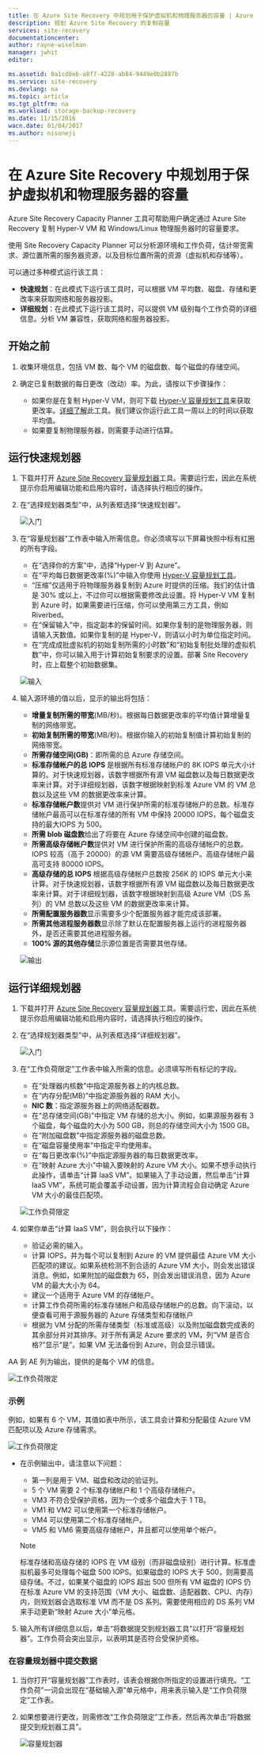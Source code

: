 ```yaml
---
title: 在 Azure Site Recovery 中规划用于保护虚拟机和物理服务器的容量 | Azure
description: 规划 Azure Site Recovery 的复制容量
services: site-recovery
documentationcenter: 
author: rayne-wiselman
manager: jwhit
editor: 

ms.assetid: 0a1cd8eb-a8f7-4228-ab84-9449e0b2887b
ms.service: site-recovery
ms.devlang: na
ms.topic: article
ms.tgt_pltfrm: na
ms.workload: storage-backup-recovery
ms.date: 11/15/2016
wacn.date: 01/04/2017
ms.author: nisoneji
---
```


# 在 Azure Site Recovery 中规划用于保护虚拟机和物理服务器的容量

Azure Site Recovery Capacity Planner 工具可帮助用户确定通过 Azure Site Recovery 复制 Hyper-V VM 和 Windows/Linux 物理服务器时的容量要求。

使用 Site Recovery Capacity Planner 可以分析源环境和工作负荷，估计带宽需求、源位置所需的服务器资源，以及目标位置所需的资源（虚拟机和存储等）。

可以通过多种模式运行该工具：

- **快速规划**：在此模式下运行该工具时，可以根据 VM 平均数、磁盘、存储和更改率来获取网络和服务器投影。
- **详细规划**：在此模式下运行该工具时，可以提供 VM 级别每个工作负荷的详细信息。分析 VM 兼容性，获取网络和服务器投影。

## 开始之前

1. 收集环境信息，包括 VM 数、每个 VM 的磁盘数、每个磁盘的存储空间。
2. 确定已复制数据的每日更改（改动）率。为此，请按以下步骤操作：

    - 如果你是在复制 Hyper-V VM，则可下载 [Hyper-V 容量规划工具](https://www.microsoft.com/download/details.aspx?id=39057)来获取更改率。[详细了解](./site-recovery-capacity-planning-for-hyper-v-replication.md)此工具。我们建议你运行此工具一周以上的时间以获取平均值。
    - 如果要复制物理服务器，则需要手动进行估算。

## 运行快速规划器
1. 下载并打开 [Azure Site Recovery 容量规划器](http://aka.ms/asr-capacity-planner-excel)工具。需要运行宏，因此在系统提示你启用编辑功能和启用内容时，请选择执行相应的操作。
2. 在“选择规划器类型”中，从列表框选择“快速规划器”。

    ![入门](./media/site-recovery-capacity-planner/getting-started.png)  

3. 在“容量规划器”工作表中输入所需信息。你必须填写以下屏幕快照中标有红圈的所有字段。

    - 在“选择你的方案”中，选择“Hyper-V 到 Azure”。
    - 在“平均每日数据更改率(%)”中输入你使用 [Hyper-V 容量规划工具](./site-recovery-capacity-planning-for-hyper-v-replication.md)。
    - “压缩”仅适用于将物理服务器复制到 Azure 时提供的压缩。我们的估计值是 30% 或以上，不过你可以根据需要修改此设置。将 Hyper-V VM 复制到 Azure 时，如果需要进行压缩，你可以使用第三方工具，例如 Riverbed。
    -  在“保留输入”中，指定副本的保留时间。如果你复制的是物理服务器，则请输入天数值。如果你复制的是 Hyper-V，则请以小时为单位指定时间。
    -  在“完成成批虚拟机的初始复制所需的小时数”和“初始复制批处理的虚拟机数”中，你可以输入用于计算初始复制要求的设置。部署 Site Recovery 时，应上载整个初始数据集。

    ![输入](./media/site-recovery-capacity-planner/inputs.png)  

2. 输入源环境的值以后，显示的输出将包括：

    - **增量复制所需的带宽**(MB/秒)。根据每日数据更改率的平均值计算增量复制的网络带宽。
    - **初始复制所需的带宽**(MB/秒)。根据你输入的初始复制值计算初始复制的网络带宽。
    - **所需存储空间(GB)**：即所需的总 Azure 存储空间。
    - **标准存储帐户的总 IOPS** 是根据所有标准存储帐户的 8K IOPS 单元大小计算的。对于快速规划器，该数字根据所有源 VM 磁盘数以及每日数据更改率来计算。对于详细规划器，该数字根据映射到标准 Azure VM 的 VM 总数以及这些 VM 的数据更改率来计算。
    - **标准存储帐户数**提供对 VM 进行保护所需的标准存储帐户的总数。标准存储帐户最高可以在标准存储的所有 VM 中保持 20000 IOPS，每个磁盘支持的最大IOPS 为 500。
    - **所需 blob 磁盘数**给出了将要在 Azure 存储空间中创建的磁盘数。
    - **所需高级存储帐户数**提供对 VM 进行保护所需的高级存储帐户的总数。IOPS 较高（高于 20000）的源 VM 需要高级存储帐户。高级存储帐户最高可支持 80000 IOPS。
    - **高级存储的总 IOPS** 根据高级存储帐户总数按 256K 的 IOPS 单元大小来计算。对于快速规划器，该数字根据所有源 VM 磁盘数以及每日数据更改率来计算。对于详细规划器，该数字根据映射到高级 Azure VM（DS 系列）的 VM 总数以及这些 VM 的数据更改率来计算。 
    - **所需配置服务器数**显示需要多少个配置服务器才能完成该部署。
    - **所需其他进程服务器数**显示除了默认在配置服务器上运行的进程服务器外，是否还需要其他进程服务器。
    - **100% 源的其他存储**显示源位置是否需要其他存储。

    ![输出](./media/site-recovery-capacity-planner/output.png)

## 运行详细规划器

1. 下载并打开 [Azure Site Recovery 容量规划器](https://aka.ms/asr-capacity-planner-excel)工具。需要运行宏，因此在系统提示你启用编辑功能和启用内容时，请选择执行相应的操作。
2. 在“选择规划器类型”中，从列表框选择“详细规划器”。

    ![入门](./media/site-recovery-capacity-planner/getting-started-2.png)

3. 在“工作负荷限定”工作表中输入所需的信息。必须填写所有标记的字段。

    - 在“处理器内核数”中指定源服务器上的内核总数。
    - 在“内存分配(MB)”中指定源服务器的 RAM 大小。
    - **NIC 数**：指定源服务器上的网络适配器数。
    -  在“总存储空间(GB)”中指定 VM 存储的总大小。例如，如果源服务器有 3 个磁盘，每个磁盘的大小为 500 GB，则总的存储空间大小为 1500 GB。
    -  在“附加磁盘数”中指定源服务器的磁盘总数。
    -  在“磁盘容量使用率”中指定平均使用率。
    -  在“每日更改率(%)”中指定源服务器的每日数据更改率。
    -  在“映射 Azure 大小”中输入要映射的 Azure VM 大小。如果不想手动执行此操作，请单击“计算 IaaS VM”。如果输入了手动设置，然后单击“计算 IaaS VM”，系统可能会覆盖手动设置，因为计算流程会自动确定 Azure VM 大小的最佳匹配项。

    ![工作负荷限定](./media/site-recovery-capacity-planner/workload-qualification.png)

4. 如果你单击“计算 IaaS VM”，则会执行以下操作：

    - 验证必需的输入。
    - 计算 IOPS，并为每个可以复制到 Azure 的 VM 提供最佳 Azure VM 大小匹配项的建议。如果系统检测不到合适的 Azure VM 大小，则会发出错误消息。例如，如果附加的磁盘数为 65，则会发出错误消息，因为 Azure VM 的最大大小为 64。
    - 建议一个适用于 Azure VM 的存储帐户。
    - 计算工作负荷所需的标准存储帐户和高级存储帐户的总数。向下滚动，以便查看可用于源服务器的 Azure 存储类型和存储帐户
    - 根据为 VM 分配的所需存储类型（标准或高级）以及附加磁盘数完成表的其余部分并对其排序。对于所有满足 Azure 要求的 VM，列“VM 是否合格?”显示“是”。如果 VM 无法备份到 Azure，则会显示错误。

AA 到 AE 列为输出，提供的是每个 VM 的信息。

![工作负荷限定](./media/site-recovery-capacity-planner/workload-qualification-2.png)

### 示例
例如，如果有 6 个 VM，其值如表中所示，该工具会计算和分配最佳 Azure VM 匹配项以及 Azure 存储需求。

![工作负荷限定](./media/site-recovery-capacity-planner/workload-qualification-3.png)

- 在示例输出中，请注意以下问题：

    - 第一列是用于 VM、磁盘和改动的验证列。
    - 5 个 VM 需要 2 个标准存储帐户和 1 个高级存储帐户。
    -  VM3 不符合受保护资格，因为一个或多个磁盘大于 1 TB。
    -  VM1 和 VM2 可以使用第一个标准存储帐户。
    -  VM4 可以使用第二个标准存储帐户。
    -  VM5 和 VM6 需要高级存储帐户，并且都可以使用单个帐户。

    >[!NOTE]
    >  标准存储和高级存储的 IOPS 在 VM 级别（而非磁盘级别）进行计算。标准虚拟机最多可处理每个磁盘 500 IOPS。如果磁盘的 IOPS 大于 500，则需要高级存储。不过，如果某个磁盘的 IOPS 超出 500 但所有 VM 磁盘的 IOPS 仍在标准 Azure VM 的支持范围（VM 大小、磁盘数、适配器数、CPU、内存）内，则规划器会选取标准 VM 而不是 DS 系列。需要使用相应的 DS 系列 VM 来手动更新“映射 Azure 大小”单元格。

5. 输入所有详细信息以后，单击“将数据提交到规划器工具”以打开“容量规划器”。工作负荷会突出显示，以表明其是否符合受保护资格。

### 在容量规划器中提交数据

1. 当你打开“容量规划器”工作表时，该表会根据你所指定的设置进行填充。“工作负荷”一词会出现在“基础输入源”单元格中，用来表示输入是“工作负荷限定”工作表。
2. 如果想要进行更改，则需修改“工作负荷限定”工作表，然后再次单击“将数据提交到规划器工具”。

    ![容量规划器](./media/site-recovery-capacity-planner/capacity-planner.png)

<!---HONumber=Mooncake_Quality_Review_0104_2017-->